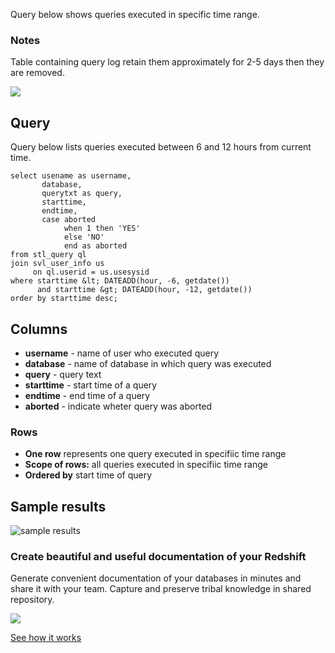 Query below shows queries executed in specific time range.

### Notes

Table containing query log retain them approximately for 2-5 days then they are removed.

[![](https://dataedo.com/asset/img/markdown/docs/test-article/3187eed29ce5b9127613e8a72fc11156.png)](https://dataedo.com/blog/confused-when-trying-to-work-with-databases?cta=kb-query-confused)

## Query

Query below lists queries executed between 6 and 12 hours from current time.

```
select usename as username, 
       database, 
       querytxt as query, 
       starttime, 
       endtime, 
       case aborted
            when 1 then 'YES'
            else 'NO'
            end as aborted
from stl_query ql
join svl_user_info us 
     on ql.userid = us.usesysid
where starttime &lt; DATEADD(hour, -6, getdate())
      and starttime &gt; DATEADD(hour, -12, getdate())
order by starttime desc;
```

## Columns

-   **username** - name of user who executed query
-   **database** - name of database in which query was executed
-   **query** - query text
-   **starttime** - start time of a query
-   **endtime** - end time of a query
-   **aborted** - indicate wheter query was aborted

### Rows

-   **One row** represents one query executed in specifiic time range
-   **Scope of rows:** all queries executed in specifiic time range
-   **Ordered by** start time of query

## Sample results

![sample results](https://dataedo.com/asset/img/kb/query/redshift/find-last-query-executed-by-time.png)

### Create beautiful and useful documentation of your Redshift

Generate convenient documentation of your databases in minutes and share it with your team. Capture and preserve tribal knowledge in shared repository.

[![](https://dataedo.com/asset/img/markdown/docs/test-article/30c11fa4b210f11740f56e85ca8bf9c6.gif)](https://demo.dataedo.com/)

[See how it works](https://demo.dataedo.com/)